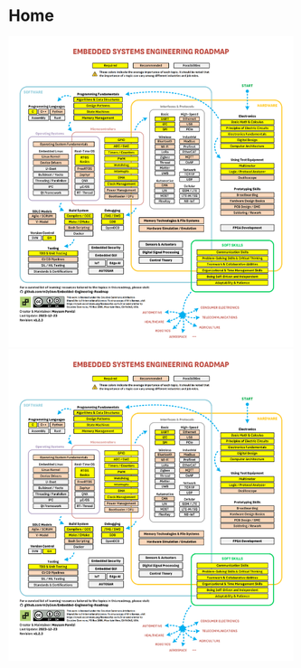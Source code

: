 # Home

![Embedded Roadmap 1](./images/Embedded_Roadmap.png 'My roadmap :size=50% :class=myimage') 
![Embedded Roadmap 2](./images/Embedded_Roadmap.png 'My roadmap :size=50% :no-zoom :class=myimage')


